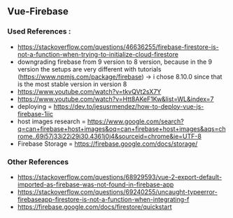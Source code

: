 ## Vue-Firebase

### Used References :

- https://stackoverflow.com/questions/46636255/firebase-firestore-is-not-a-function-when-trying-to-initialize-cloud-firestore
- downgrading firebase from 9 version to 8 version, because in the 9 version the setups are very different with tutorials (https://www.npmjs.com/package/firebase) -> i chose 8.10.0 since that is the most stable version in version 8
- https://www.youtube.com/watch?v=tkvQVt2sX7Y
- https://www.youtube.com/watch?v=Htt8AKeF1Kw&list=WL&index=7
- deploying = https://dev.to/jesusrmendez/how-to-deploy-vue-js-firebase-1iic
- host images research = https://www.google.com/search?q=can+firebase+host+images&oq=can+firebase+host+images&aqs=chrome..69i57j33i22i29i30.4361j0j4&sourceid=chrome&ie=UTF-8
- Firebase Storage = https://firebase.google.com/docs/storage/

### Other References

- https://stackoverflow.com/questions/68929593/vue-2-export-default-imported-as-firebase-was-not-found-in-firebase-app
- https://stackoverflow.com/questions/69240255/uncaught-typeerror-firebaseapp-firestore-is-not-a-function-when-integrating-f
- https://firebase.google.com/docs/firestore/quickstart
